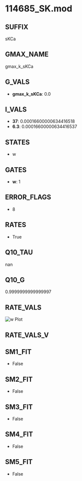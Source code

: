 # 114685_SK.mod

## SUFFIX

sKCa

## GMAX_NAME

gmax_k_sKCa

## G_VALS

- **gmax_k_sKCa**: 0.0

## I_VALS

- **37**: 0.00016600000634416518
- **6.3**: 0.00016600000634416537

## STATES

- w

## GATES

- **w**: 1

## ERROR_FLAGS

- 8

## RATES

- True

## Q10_TAU

nan

## Q10_G

0.9999999999999997

## RATE_VALS

![w Plot](/Users/pbozelos/Dropbox/icg-Chai-Panos/supermodels/output_markdown_files/KCa/114685_SK.mod/images/w.png)

## RATE_VALS_V

## SM1_FIT

- False

## SM2_FIT

- False

## SM3_FIT

- False

## SM4_FIT

- False

## SM5_FIT

- False

